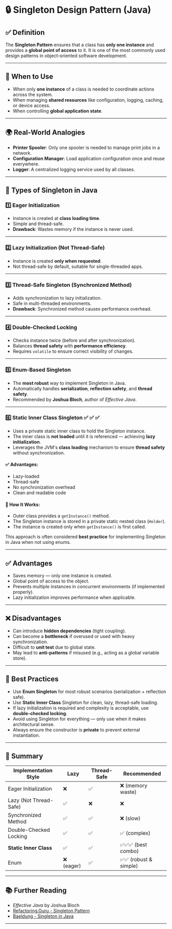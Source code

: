 # 🔒 Singleton Design Pattern (Java)

## ✅ Definition

The **Singleton Pattern** ensures that a class has **only one instance** and provides a **global point of access** to it. It is one of the most commonly used design patterns in object-oriented software development.

---

## 🎯 When to Use

- When only **one instance** of a class is needed to coordinate actions across the system.
- When managing **shared resources** like configuration, logging, caching, or device access.
- When controlling **global application state**.

---

## 🌍 Real-World Analogies

- **Printer Spooler**: Only one spooler is needed to manage print jobs in a network.
- **Configuration Manager**: Load application configuration once and reuse everywhere.
- **Logger**: A centralized logging service used by all classes.

---

## 🧱 Types of Singleton in Java

### 1️⃣ Eager Initialization
- Instance is created at **class loading time**.
- Simple and thread-safe.
- **Drawback**: Wastes memory if the instance is never used.

---

### 2️⃣ Lazy Initialization (Not Thread-Safe)
- Instance is created **only when requested**.
- Not thread-safe by default, suitable for single-threaded apps.

---

### 3️⃣ Thread-Safe Singleton (Synchronized Method)
- Adds synchronization to lazy initialization.
- Safe in multi-threaded environments.
- **Drawback**: Synchronized method causes performance overhead.

---

### 4️⃣ Double-Checked Locking
- Checks instance twice (before and after synchronization).
- Balances **thread safety** with **performance efficiency**.
- Requires `volatile` to ensure correct visibility of changes.

---

### 5️⃣ Enum-Based Singleton
- The **most robust** way to implement Singleton in Java.
- Automatically handles **serialization**, **reflection safety**, and **thread safety**.
- Recommended by **Joshua Bloch**, author of *Effective Java*.

---

### 6️⃣ Static Inner Class Singleton ✅ ✅ ✅

- Uses a private static inner class to hold the Singleton instance.
- The inner class is **not loaded** until it is referenced — achieving **lazy initialization**.
- Leverages the JVM's **class loading** mechanism to ensure **thread safety** without synchronization.

#### ✅ Advantages:
- Lazy-loaded
- Thread-safe
- No synchronization overhead
- Clean and readable code

#### 🔐 How It Works:
- Outer class provides a `getInstance()` method.
- The Singleton instance is stored in a private static nested class (`Holder`).
- The instance is created only when `getInstance()` is first called.

This approach is often considered **best practice** for implementing Singleton in Java when not using enums.

---

## ✅ Advantages

- Saves memory — only one instance is created.
- Global point of access to the object.
- Prevents multiple instances in concurrent environments (if implemented properly).
- Lazy initialization improves performance when applicable.

---

## ❌ Disadvantages

- Can introduce **hidden dependencies** (tight coupling).
- Can become a **bottleneck** if overused or used with heavy synchronization.
- Difficult to **unit test** due to global state.
- May lead to **anti-patterns** if misused (e.g., acting as a global variable store).

---

## 📌 Best Practices

- Use **Enum Singleton** for most robust scenarios (serialization + reflection safe).
- Use **Static Inner Class** Singleton for clean, lazy, thread-safe loading.
- If lazy initialization is required and complexity is acceptable, use **double-checked locking**.
- Avoid using Singleton for everything — only use when it makes architectural sense.
- Always ensure the constructor is **private** to prevent external instantiation.

---

## 🧠 Summary

| Implementation Style      | Lazy | Thread-Safe | Recommended |
|---------------------------|------|-------------|-------------|
| Eager Initialization      | ❌    | ✅           | ❌ (memory waste) |
| Lazy (Not Thread-Safe)    | ✅    | ❌           | ❌              |
| Synchronized Method       | ✅    | ✅           | ❌ (slow)         |
| Double-Checked Locking    | ✅    | ✅           | ✅ (complex)      |
| **Static Inner Class**    | ✅    | ✅           | ✅✅✅ (best combo)  |
| Enum                      | ❌ (eager) | ✅     | ✅✅ (robust & simple) |

---

## 📚 Further Reading

- *Effective Java* by Joshua Bloch
- [Refactoring.Guru - Singleton Pattern](https://refactoring.guru/design-patterns/singleton)
- [Baeldung - Singleton in Java](https://www.baeldung.com/java-singleton)

---
